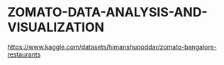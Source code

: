 # ZOMATO-DATA-ANALYSIS-AND-VISUALIZATION

https://www.kaggle.com/datasets/himanshupoddar/zomato-bangalore-restaurants
